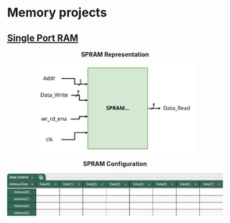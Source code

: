 # Memory projects

## [Single Port RAM](SinglePortRAM) 

<p align="center">
    <b>  
        SPRAM Representation  
    </b>
</p>
<p align="Center">
    <a href="SinglePortRAM/readme.md">
        <kbd>
            <img src="SinglePortRAM/SinglePortRAM_Img/SPRAM_Block.svg" alt="Block Dia" width="380" />
        </kbd>
    </a>
</p>
<p align="center">
    <b>  
        SPRAM Configuration  
    </b>
</p>
<p align="Center">
    <a href="SinglePortRAM/readme.md">
        <kbd>
            <img src="SinglePortRAM/SinglePortRAM_Img/SPRAM_CONFIG.png" alt="Representation" width="580" />
        </kbd>
    </a>
</p>
